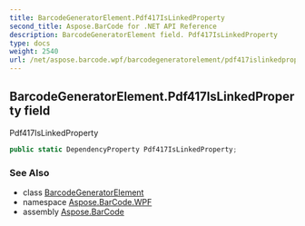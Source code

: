 ```yaml
---
title: BarcodeGeneratorElement.Pdf417IsLinkedProperty
second_title: Aspose.BarCode for .NET API Reference
description: BarcodeGeneratorElement field. Pdf417IsLinkedProperty
type: docs
weight: 2540
url: /net/aspose.barcode.wpf/barcodegeneratorelement/pdf417islinkedproperty/
---
```

## BarcodeGeneratorElement.Pdf417IsLinkedProperty field

Pdf417IsLinkedProperty

```csharp
public static DependencyProperty Pdf417IsLinkedProperty;
```

### See Also

* class [BarcodeGeneratorElement](../)
* namespace [Aspose.BarCode.WPF](../../../aspose.barcode.wpf/)
* assembly [Aspose.BarCode](../../../)


